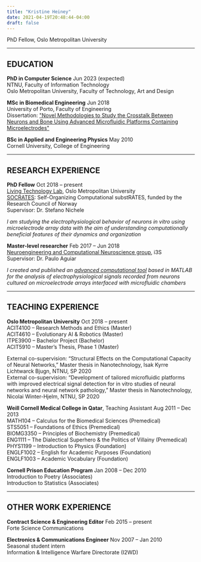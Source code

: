 ```yaml
---
title: "Kristine Heiney"
date: 2021-04-19T20:48:44-04:00
draft: false
---
```


PhD Fellow, Oslo Metropolitan University

---

## EDUCATION

**PhD in Computer Science** Jun 2023 (expected)  
NTNU, Faculty of Information Technology  
Oslo Metropolitan University, Faculty of Technology, Art and Design

**MSc in Biomedical Engineering** Jun 2018  
University of Porto, Faculty of Engineering  
Dissertation: ["Novel Methodologies to Study the Crosstalk Between Neurons and Bone Using Advanced Microfluidic Platforms Containing Microelectrodes"](https://sigarra.up.pt/feup/en/pub_geral.pub_view?pi_pub_base_id=275531)

**BSc in Applied and Engineering Physics** May 2010  
Cornell University, College of Engineering

---

## RESEARCH EXPERIENCE

**PhD Fellow** Oct 2018 – present  
[Living Technology Lab](http://www.nichele.eu/), Oslo Metropolitan University  
[SOCRATES](https://www.ntnu.edu/socrates): Self-Organizing Computational substRATES, funded by the Research Council of Norway  
Supervisor: Dr. Stefano Nichele  

_I am studying the electrophysiological behavior of neurons in vitro using microelectrode array data with the aim of understanding computationally beneficial features of their dynamics and organization_

**Master-level researcher** Feb 2017 – Jun 2018  
[Neuroengineering and Computational Neuroscience group](https://www.i3s.up.pt/research-group?x=125), i3S  
Supervisor: Dr. Paulo Aguiar  

_I created and published an [advanced computational tool](https://www.nature.com/articles/s41598-019-42148-3) based in MATLAB for the analysis of electrophysiological signals recorded from neurons cultured on microelectrode arrays interfaced with microfluidic chambers_

---

## TEACHING EXPERIENCE
**Oslo Metropolitan University** Oct 2018 – present  
ACIT4100 – Research Methods and Ethics (Master)  
ACIT4610 – Evolutionary AI & Robotics (Master)  
ITPE3900 – Bachelor Project (Bachelor)  
ACIT5910 – Master’s Thesis, Phase 1 (Master)  

External co-supervision: “Structural Effects on the Computational Capacity of Neural Networks,” Master thesis in Nanotechnology, Isak Kyrre Lichtwarck Bjugn, NTNU, SP 2020  
External co-supervision: “Development of tailored microfluidic platforms with improved electrical signal detection for in vitro studies of neural networks and neural network pathology,” Master thesis in Nanotechnology, Nicolai Winter-Hjelm, NTNU, SP 2020

**Weill Cornell Medical College in Qatar**, Teaching Assistant Aug 2011 – Dec 2013  
MATH104 – Calculus for the Biomedical Sciences (Premedical)  
STS5051 – Foundations of Ethics (Premedical)  
BIOMG3350 – Principles of Biochemistry (Premedical)  
ENG1111 – The Dialectical Superhero & the Politics of Villainy (Premedical)  
PHYS1199 – Introduction to Physics (Foundation)  
ENGLF1002 – English for Academic Purposes (Foundation)  
ENGLF1003 – Academic Vocabulary (Foundation)  

**Cornell Prison Education Program** Jan 2008 – Dec 2010  
Introduction to Poetry (Associates)  
Introduction to Statistics (Associates)

---

## OTHER WORK EXPERIENCE
**Contract Science & Engineering Editor** Feb 2015 – present  
Forte Science Communications

**Electronics & Communications Engineer** Nov 2007 – Jan 2010  
Seasonal student intern  
Information & Intelligence Warfare Directorate (I2WD)





